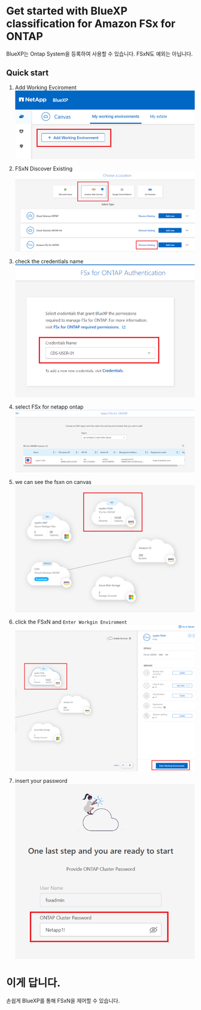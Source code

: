 # Get started with BlueXP classification for Amazon FSx for ONTAP
BlueXP는 Ontap System을 등록하여 사용할 수 있습니다. FSxN도 예외는 아닙니다.

## Quick start
1. Add Working Evciroment</br>
![Alt text](./Images/GetStartedwithBlueXPForFsxN-0.png)

2. FSxN Discover Existing</br>
![Alt text](./Images/GetStartedwithBlueXPForFsxN-1.png)

3. check the credentials name</br>
![Alt text](./Images/GetStartedwithBlueXPForFsxN-2.png)

4. select FSx for netapp ontap</br>
![Alt text](./Images/GetStartedwithBlueXPForFsxN-3.png)

5. we can see the fsxn on canvas</br>
![Alt text](./Images/GetStartedwithBlueXPForFsxN-4.png)

6. click the FSxN and ```Enter Workgin Enviroment```</br>
![Alt text](./Images/GetStartedwithBlueXPForFsxN-5.png)

7. insert your password</br>
![Alt text](./Images/GetStartedwithBlueXPForFsxN-6.png)

# 이게 답니다.
손쉽게 BlueXP를 통해 FSxN을 제어할 수 있습니다.

